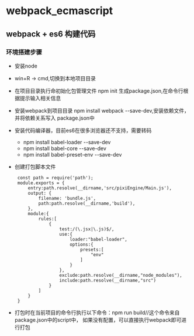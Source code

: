 # webpack_ecmascript

## webpack + es6 构建代码

### 环境搭建步骤
* 安装node
* win+R -> cmd,切换到本地项目目录
* 在项目目录执行命初始化包管理文件  npm init 生成package.json,在命令行根据提示输入相关信息
* 安装webpack到项目目录 npm install webpack --save-dev,安装依赖文件，并将依赖关系写入
package.json中
* 安装代码编译器，目前es6在很多浏览器还不支持，需要转码
    * npm install babel-loader --save-dev
    * npm install babel-core --save-dev
    * npm install babel-preset-env --save-dev
    
* 创建打包脚本文件
   ```````````````````
    const path = require('path');
    module.exports = {
        entry:path.resolve(__dirname,'src/pixiEngine/Main.js'),
        output: {
            filename: 'bundle.js',
            path:path.resolve(__dirname,'build'),
        },
        module:{
            rules:[
                {
                    test:/(\.jsx|\.js)$/,
                    use:{
                        loader:"babel-loader",
                        options:{
                            presets:[
                                "env"
                            ]
                        }
                    },
                    exclude:path.resolve(__dirname,"node_modules"),
                    include:path.resolve(__dirname,"src")
                }
            ]
        }
    }
     ```````````````````
     
* 打包时在当前项目的命令行执行以下命令：npm run build//这个命令来自package.json中的script中，
  如果没有配置，可以直接执行webpack即可进行打包
